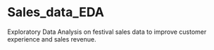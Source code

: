 # Sales_data_EDA
Exploratory Data Analysis on festival sales data to improve customer experience and sales revenue.
